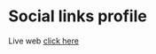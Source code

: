 # Social links profile

Live web [click here](https://social-links-profile-cm.netlify.app/ "Live web")